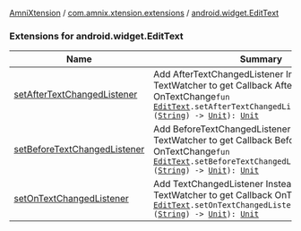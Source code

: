 [AmniXtension](../../index.md) / [com.amnix.xtension.extensions](../index.md) / [android.widget.EditText](./index.md)

### Extensions for android.widget.EditText

| Name | Summary |
|---|---|
| [setAfterTextChangedListener](set-after-text-changed-listener.md) | Add AfterTextChangedListener Instead Of Full TextWatcher to get Callback After OnTextChange`fun `[`EditText`](https://developer.android.com/reference/android/widget/EditText.html)`.setAfterTextChangedListener(listener: (`[`String`](https://kotlinlang.org/api/latest/jvm/stdlib/kotlin/-string/index.html)`) -> `[`Unit`](https://kotlinlang.org/api/latest/jvm/stdlib/kotlin/-unit/index.html)`): `[`Unit`](https://kotlinlang.org/api/latest/jvm/stdlib/kotlin/-unit/index.html) |
| [setBeforeTextChangedListener](set-before-text-changed-listener.md) | Add BeforeTextChangedListener Instead Of Full TextWatcher to get Callback Before OnTextChange`fun `[`EditText`](https://developer.android.com/reference/android/widget/EditText.html)`.setBeforeTextChangedListener(listener: (`[`String`](https://kotlinlang.org/api/latest/jvm/stdlib/kotlin/-string/index.html)`) -> `[`Unit`](https://kotlinlang.org/api/latest/jvm/stdlib/kotlin/-unit/index.html)`): `[`Unit`](https://kotlinlang.org/api/latest/jvm/stdlib/kotlin/-unit/index.html) |
| [setOnTextChangedListener](set-on-text-changed-listener.md) | Add TextChangedListener Instead Of Full TextWatcher to get Callback OnTextChange`fun `[`EditText`](https://developer.android.com/reference/android/widget/EditText.html)`.setOnTextChangedListener(listener: (`[`String`](https://kotlinlang.org/api/latest/jvm/stdlib/kotlin/-string/index.html)`) -> `[`Unit`](https://kotlinlang.org/api/latest/jvm/stdlib/kotlin/-unit/index.html)`): `[`Unit`](https://kotlinlang.org/api/latest/jvm/stdlib/kotlin/-unit/index.html) |
